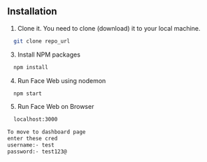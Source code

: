 

## Installation

1. Clone it.
You need to clone (download) it to your local machine.

```bash
  git clone repo_url
```
    
3. Install NPM packages

```bash
  npm install
```
4. Run Face Web using nodemon

```bash
  npm start
```
5. Run Face Web on Browser

```bash
  localhost:3000

To move to dashboard page
enter these cred
username:- test
password:- test123@